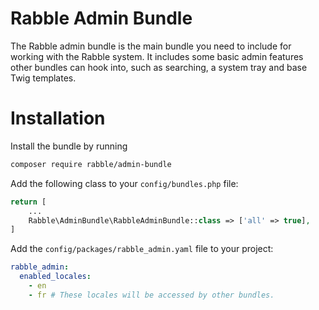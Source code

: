 # Rabble Admin Bundle
The Rabble admin bundle is the main bundle you need to include for working with the Rabble system.
It includes some basic admin features other bundles can hook into, such as searching, a system tray and base Twig templates.

# Installation
Install the bundle by running
```sh
composer require rabble/admin-bundle
```

Add the following class to your `config/bundles.php` file:
```php
return [
    ...
    Rabble\AdminBundle\RabbleAdminBundle::class => ['all' => true],
]
```

Add the `config/packages/rabble_admin.yaml` file to your project:
```yaml
rabble_admin:
  enabled_locales:
    - en
    - fr # These locales will be accessed by other bundles.
```